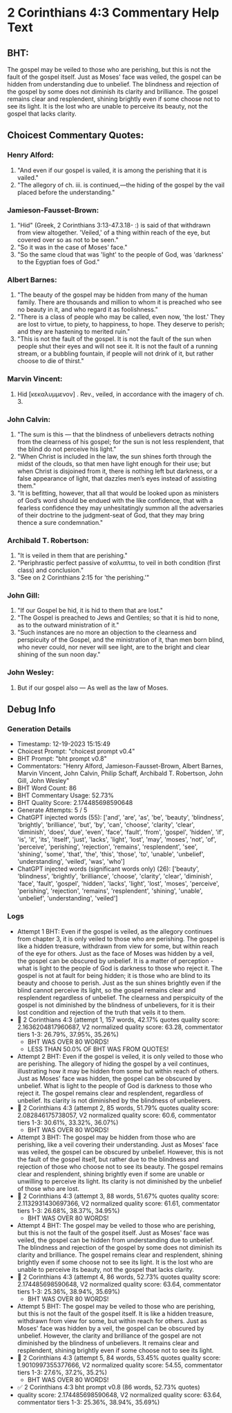 # 2 Corinthians 4:3 Commentary Help Text

## BHT:
The gospel may be veiled to those who are perishing, but this is not the fault of the gospel itself. Just as Moses' face was veiled, the gospel can be hidden from understanding due to unbelief. The blindness and rejection of the gospel by some does not diminish its clarity and brilliance. The gospel remains clear and resplendent, shining brightly even if some choose not to see its light. It is the lost who are unable to perceive its beauty, not the gospel that lacks clarity.

## Choicest Commentary Quotes:
### Henry Alford:
1. "And even if our gospel is vailed, it is among the perishing that it is vailed." 
2. "The allegory of ch. iii. is continued,—the hiding of the gospel by the vail placed before the understanding."

### Jamieson-Fausset-Brown:
1. "Hid" (Greek, 2 Corinthians 3:13-47.3.18- :) is said of that withdrawn from view altogether. 'Veiled,' of a thing within reach of the eye, but covered over so as not to be seen."
2. "So it was in the case of Moses' face."
3. "So the same cloud that was 'light' to the people of God, was 'darkness' to the Egyptian foes of God."

### Albert Barnes:
1. "The beauty of the gospel may be hidden from many of the human family. There are thousands and million to whom it is preached who see no beauty in it, and who regard it as foolishness."
2. "There is a class of people who may be called, even now, 'the lost.' They are lost to virtue, to piety, to happiness, to hope. They deserve to perish; and they are hastening to merited ruin."
3. "This is not the fault of the gospel. It is not the fault of the sun when people shut their eyes and will not see it. It is not the fault of a running stream, or a bubbling fountain, if people will not drink of it, but rather choose to die of thirst."

### Marvin Vincent:
1. Hid [κεκαλυμμενον] . Rev., veiled, in accordance with the imagery of ch. 3.


### John Calvin:
1. "The sum is this — that the blindness of unbelievers detracts nothing from the clearness of his gospel; for the sun is not less resplendent, that the blind do not perceive his light."
2. "When Christ is included in the law, the sun shines forth through the midst of the clouds, so that men have light enough for their use; but when Christ is disjoined from it, there is nothing left but darkness, or a false appearance of light, that dazzles men’s eyes instead of assisting them."
3. "It is befitting, however, that all that would be looked upon as ministers of God’s word should be endued with the like confidence, that with a fearless confidence they may unhesitatingly summon all the adversaries of their doctrine to the judgment-seat of God, that they may bring thence a sure condemnation."

### Archibald T. Robertson:
1. "It is veiled in them that are perishing."
2. "Periphrastic perfect passive of καλυπτω, to veil in both condition (first class) and conclusion."
3. "See on 2 Corinthians 2:15 for 'the perishing.'"

### John Gill:
1. "If our Gospel be hid, it is hid to them that are lost."
2. "The Gospel is preached to Jews and Gentiles; so that it is hid to none, as to the outward ministration of it."
3. "Such instances are no more an objection to the clearness and perspicuity of the Gospel, and the ministration of it, than men born blind, who never could, nor never will see light, are to the bright and clear shining of the sun noon day."

### John Wesley:
1. But if our gospel also — As well as the law of Moses.



## Debug Info
### Generation Details
- Timestamp: 12-19-2023 15:15:49
- Choicest Prompt: "choicest prompt v0.4"
- BHT Prompt: "bht prompt v0.8"
- Commentators: "Henry Alford, Jamieson-Fausset-Brown, Albert Barnes, Marvin Vincent, John Calvin, Philip Schaff, Archibald T. Robertson, John Gill, John Wesley"
- BHT Word Count: 86
- BHT Commentary Usage: 52.73%
- BHT Quality Score: 2.174485698590648
- Generate Attempts: 5 / 5
- ChatGPT injected words (55):
	['and', 'are', 'as', 'be', 'beauty', 'blindness', 'brightly', 'brilliance', 'but', 'by', 'can', 'choose', 'clarity', 'clear', 'diminish', 'does', 'due', 'even', 'face', 'fault', 'from', 'gospel', 'hidden', 'if', 'is', 'it', 'its', 'itself', 'just', 'lacks', 'light', 'lost', 'may', 'moses', 'not', 'of', 'perceive', 'perishing', 'rejection', 'remains', 'resplendent', 'see', 'shining', 'some', 'that', 'the', 'this', 'those', 'to', 'unable', 'unbelief', 'understanding', 'veiled', 'was', 'who']
- ChatGPT injected words (significant words only) (26):
	['beauty', 'blindness', 'brightly', 'brilliance', 'choose', 'clarity', 'clear', 'diminish', 'face', 'fault', 'gospel', 'hidden', 'lacks', 'light', 'lost', 'moses', 'perceive', 'perishing', 'rejection', 'remains', 'resplendent', 'shining', 'unable', 'unbelief', 'understanding', 'veiled']

### Logs
- Attempt 1 BHT: Even if the gospel is veiled, as the allegory continues from chapter 3, it is only veiled to those who are perishing. The gospel is like a hidden treasure, withdrawn from view for some, but within reach of the eye for others. Just as the face of Moses was hidden by a veil, the gospel can be obscured by unbelief. It is a matter of perception - what is light to the people of God is darkness to those who reject it. The gospel is not at fault for being hidden; it is those who are blind to its beauty and choose to perish. Just as the sun shines brightly even if the blind cannot perceive its light, so the gospel remains clear and resplendent regardless of unbelief. The clearness and perspicuity of the gospel is not diminished by the blindness of unbelievers, for it is their lost condition and rejection of the truth that veils it to them.
- 🔄 2 Corinthians 4:3 (attempt 1, 157 words, 42.17% quotes quality score: 2.1636204817960687, V2 normalized quality score: 63.28, commentator tiers 1-3: 26.79%, 37.95%, 35.26%) 
	- BHT WAS OVER 80 WORDS! 
	- LESS THAN 50.0% OF BHT WAS FROM QUOTES!
- Attempt 2 BHT: Even if the gospel is veiled, it is only veiled to those who are perishing. The allegory of hiding the gospel by a veil continues, illustrating how it may be hidden from some but within reach of others. Just as Moses' face was hidden, the gospel can be obscured by unbelief. What is light to the people of God is darkness to those who reject it. The gospel remains clear and resplendent, regardless of unbelief. Its clarity is not diminished by the blindness of unbelievers.
- 🔄 2 Corinthians 4:3 (attempt 2, 85 words, 51.79% quotes quality score: 2.082846175738057, V2 normalized quality score: 60.6, commentator tiers 1-3: 30.61%, 33.32%, 36.07%) 
	- BHT WAS OVER 80 WORDS!
- Attempt 3 BHT: The gospel may be hidden from those who are perishing, like a veil covering their understanding. Just as Moses' face was veiled, the gospel can be obscured by unbelief. However, this is not the fault of the gospel itself, but rather due to the blindness and rejection of those who choose not to see its beauty. The gospel remains clear and resplendent, shining brightly even if some are unable or unwilling to perceive its light. Its clarity is not diminished by the unbelief of those who are lost.
- 🔄 2 Corinthians 4:3 (attempt 3, 88 words, 51.67% quotes quality score: 2.1132931430697366, V2 normalized quality score: 61.61, commentator tiers 1-3: 26.68%, 38.37%, 34.95%) 
	- BHT WAS OVER 80 WORDS!
- Attempt 4 BHT: The gospel may be veiled to those who are perishing, but this is not the fault of the gospel itself. Just as Moses' face was veiled, the gospel can be hidden from understanding due to unbelief. The blindness and rejection of the gospel by some does not diminish its clarity and brilliance. The gospel remains clear and resplendent, shining brightly even if some choose not to see its light. It is the lost who are unable to perceive its beauty, not the gospel that lacks clarity.
- 🔄 2 Corinthians 4:3 (attempt 4, 86 words, 52.73% quotes quality score: 2.174485698590648, V2 normalized quality score: 63.64, commentator tiers 1-3: 25.36%, 38.94%, 35.69%) 
	- BHT WAS OVER 80 WORDS!
- Attempt 5 BHT: The gospel may be veiled to those who are perishing, but this is not the fault of the gospel itself. It is like a hidden treasure, withdrawn from view for some, but within reach for others. Just as Moses' face was hidden by a veil, the gospel can be obscured by unbelief. However, the clarity and brilliance of the gospel are not diminished by the blindness of unbelievers. It remains clear and resplendent, shining brightly even if some choose not to see its light.
- 🔄 2 Corinthians 4:3 (attempt 5, 84 words, 53.45% quotes quality score: 1.9010997355377666, V2 normalized quality score: 54.55, commentator tiers 1-3: 27.6%, 37.2%, 35.2%) 
	- BHT WAS OVER 80 WORDS!
- ✅ 2 Corinthians 4:3 bht prompt v0.8 (86 words, 52.73% quotes)
- quality score: 2.174485698590648, V2 normalized quality score: 63.64, commentator tiers 1-3: 25.36%, 38.94%, 35.69%)